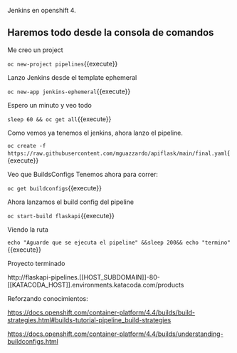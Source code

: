 Jenkins en openshift 4.


## Haremos todo desde la consola de comandos 

Me creo un project

`oc new-project pipelines`{{execute}}


Lanzo Jenkins desde el template ephemeral

`oc new-app jenkins-ephemeral`{{execute}}

Espero un minuto y veo todo

`sleep 60 && oc get all`{{execute}}

Como vemos ya tenemos el jenkins, ahora lanzo el pipeline.

`oc create -f https://raw.githubusercontent.com/mguazzardo/apiflask/main/final.yaml`{{execute}}



Veo que BuildsConfigs Tenemos ahora para correr:

`oc get buildconfigs`{{execute}}

Ahora lanzamos el build config del pipeline

`oc start-build flaskapi`{{execute}}


Viendo la ruta

`echo "Aguarde que se ejecuta el pipeline" &&sleep 200&& echo "termino"`{{execute}}

Proyecto terminado

http://flaskapi-pipelines.[[HOST_SUBDOMAIN]]-80-[[KATACODA_HOST]].environments.katacoda.com/products


Reforzando conocimientos:

https://docs.openshift.com/container-platform/4.4/builds/build-strategies.html#builds-tutorial-pipeline_build-strategies

https://docs.openshift.com/container-platform/4.4/builds/understanding-buildconfigs.html




